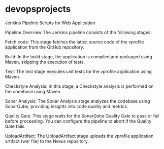 # devopsprojects
Jenkins Pipeline Scripts for Web Application


Pipeline Overview
The Jenkins pipeline consists of the following stages:

Fetch code: This stage fetches the latest source code of the vprofile application from the GitHub repository.

Build: In the build stage, the application is compiled and packaged using Maven, skipping the execution of tests.

Test: The test stage executes unit tests for the vprofile application using Maven.

Checkstyle Analysis: In this stage, a Checkstyle analysis is performed on the codebase using Maven.

Sonar Analysis: The Sonar Analysis stage analyzes the codebase using SonarQube, providing insights into code quality and metrics.

Quality Gate: This stage waits for the SonarQube Quality Gate to pass or fail before proceeding. You can configure the pipeline to abort if the Quality Gate fails.

UploadArtifact: The UploadArtifact stage uploads the vprofile application artifact (war file) to the Nexus repository.

